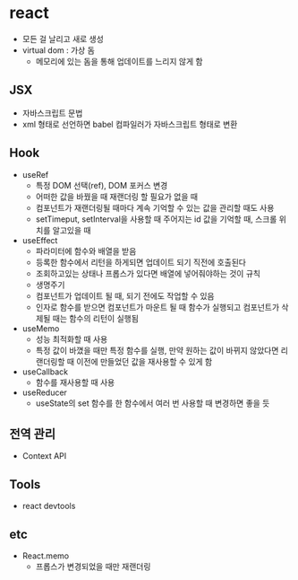 # react

-   모든 걸 날리고 새로 생성
-   virtual dom : 가상 돔
    -   메모리에 있는 돔을 통해 업데이트를 느리지 않게 함

## JSX

-   자바스크립트 문법
-   xml 형태로 선언하면 babel 컴파일러가 자바스크립트 형태로 변환

## Hook

-   useRef
    -   특정 DOM 선택(ref), DOM 포커스 변경
    -   어떠한 값을 바꿨을 때 재랜더링 할 필요가 없을 때
    -   컴포넌트가 재랜더링될 때마다 계속 기억할 수 있는 값을 관리할 때도 사용
    -   setTimeput, setInterval을 사용할 때 주어지는 id 값을 기억할 때, 스크롤 위치를 알고있을 때
-   useEffect
    -   파라미터에 함수와 배열을 받음
    -   등록한 함수에서 리턴을 하게되면 업데이트 되기 직전에 호출된다
    -   조회하고있는 상태나 프롭스가 있다면 배열에 넣어줘야하는 것이 규칙
    -   생명주기
    -   컴포넌트가 업데이트 될 때, 되기 전에도 작업할 수 있음
    -   인자로 함수를 받으면 컴포넌트가 마운트 될 때 함수가 실행되고 컴포넌트가 삭제될 때는 함수의 리턴이 실행됨
-   useMemo
    -   성능 최적화할 때 사용
    -   특정 값이 바꼈을 때만 특정 함수를 실행, 만약 원하는 값이 바뀌지 않았다면 리랜더링할 때 이전에 만들었던 값을 재사용할 수 있게 함
-   useCallback
    -   함수를 재사용할 때 사용
-   useReducer
    -   useState의 set 함수를 한 함수에서 여러 번 사용할 때 변경하면 좋을 듯

## 전역 관리

-   Context API

## Tools

-   react devtools

## etc

-   React.memo
    -   프롭스가 변경되었을 때만 재랜더링
